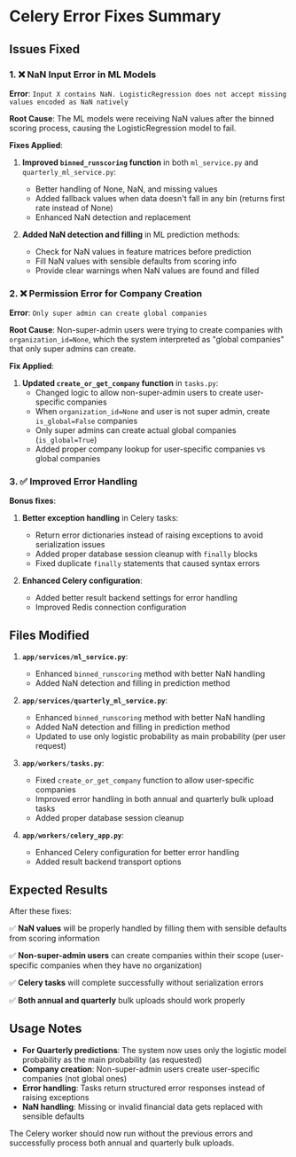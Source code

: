 # Celery Error Fixes Summary

## Issues Fixed

### 1. ❌ NaN Input Error in ML Models
**Error**: `Input X contains NaN. LogisticRegression does not accept missing values encoded as NaN natively`

**Root Cause**: The ML models were receiving NaN values after the binned scoring process, causing the LogisticRegression model to fail.

**Fixes Applied**:

1. **Improved `binned_runscoring` function** in both `ml_service.py` and `quarterly_ml_service.py`:
   - Better handling of None, NaN, and missing values
   - Added fallback values when data doesn't fall in any bin (returns first rate instead of None)
   - Enhanced NaN detection and replacement

2. **Added NaN detection and filling** in ML prediction methods:
   - Check for NaN values in feature matrices before prediction
   - Fill NaN values with sensible defaults from scoring info
   - Provide clear warnings when NaN values are found and filled

### 2. ❌ Permission Error for Company Creation
**Error**: `Only super admin can create global companies`

**Root Cause**: Non-super-admin users were trying to create companies with `organization_id=None`, which the system interpreted as "global companies" that only super admins can create.

**Fix Applied**:

1. **Updated `create_or_get_company` function** in `tasks.py`:
   - Changed logic to allow non-super-admin users to create user-specific companies
   - When `organization_id=None` and user is not super admin, create `is_global=False` companies
   - Only super admins can create actual global companies (`is_global=True`)
   - Added proper company lookup for user-specific companies vs global companies

### 3. ✅ Improved Error Handling
**Bonus fixes**:

1. **Better exception handling** in Celery tasks:
   - Return error dictionaries instead of raising exceptions to avoid serialization issues
   - Added proper database session cleanup with `finally` blocks
   - Fixed duplicate `finally` statements that caused syntax errors

2. **Enhanced Celery configuration**:
   - Added better result backend settings for error handling
   - Improved Redis connection configuration

## Files Modified

1. **`app/services/ml_service.py`**:
   - Enhanced `binned_runscoring` method with better NaN handling
   - Added NaN detection and filling in prediction method

2. **`app/services/quarterly_ml_service.py`**:
   - Enhanced `binned_runscoring` method with better NaN handling
   - Added NaN detection and filling in prediction method
   - Updated to use only logistic probability as main probability (per user request)

3. **`app/workers/tasks.py`**:
   - Fixed `create_or_get_company` function to allow user-specific companies
   - Improved error handling in both annual and quarterly bulk upload tasks
   - Added proper database session cleanup

4. **`app/workers/celery_app.py`**:
   - Enhanced Celery configuration for better error handling
   - Added result backend transport options

## Expected Results

After these fixes:

✅ **NaN values** will be properly handled by filling them with sensible defaults from scoring information

✅ **Non-super-admin users** can create companies within their scope (user-specific companies when they have no organization)

✅ **Celery tasks** will complete successfully without serialization errors

✅ **Both annual and quarterly** bulk uploads should work properly

## Usage Notes

- **For Quarterly predictions**: The system now uses only the logistic model probability as the main probability (as requested)
- **Company creation**: Non-super-admin users create user-specific companies (not global ones)
- **Error handling**: Tasks return structured error responses instead of raising exceptions
- **NaN handling**: Missing or invalid financial data gets replaced with sensible defaults

The Celery worker should now run without the previous errors and successfully process both annual and quarterly bulk uploads.

